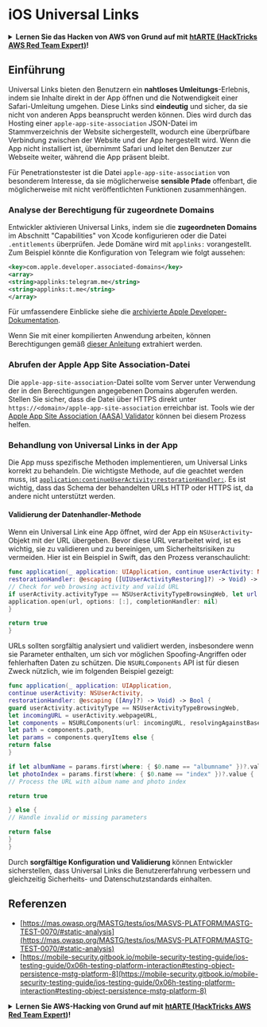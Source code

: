 # iOS Universal Links


<details>

<summary><strong>Lernen Sie das Hacken von AWS von Grund auf mit</strong> <a href="https://training.hacktricks.xyz/courses/arte"><strong>htARTE (HackTricks AWS Red Team Expert)</strong></a><strong>!</strong></summary>

Andere Möglichkeiten, HackTricks zu unterstützen:

* Wenn Sie Ihr **Unternehmen in HackTricks bewerben möchten** oder **HackTricks als PDF herunterladen möchten**, überprüfen Sie die [**ABONNEMENTPLÄNE**](https://github.com/sponsors/carlospolop)!
* Holen Sie sich das [**offizielle PEASS & HackTricks-Merchandise**](https://peass.creator-spring.com)
* Entdecken Sie [**The PEASS Family**](https://opensea.io/collection/the-peass-family), unsere Sammlung exklusiver [**NFTs**](https://opensea.io/collection/the-peass-family)
* **Treten Sie der** 💬 [**Discord-Gruppe**](https://discord.gg/hRep4RUj7f) oder der [**Telegram-Gruppe**](https://t.me/peass) **bei oder folgen** Sie uns auf **Twitter** 🐦 [**@carlospolopm**](https://twitter.com/hacktricks_live)**.**
* **Teilen Sie Ihre Hacking-Tricks, indem Sie PRs an die** [**HackTricks**](https://github.com/carlospolop/hacktricks) **und** [**HackTricks Cloud**](https://github.com/carlospolop/hacktricks-cloud) **GitHub-Repositories senden.**

</details>


## Einführung

Universal Links bieten den Benutzern ein **nahtloses Umleitungs**-Erlebnis, indem sie Inhalte direkt in der App öffnen und die Notwendigkeit einer Safari-Umleitung umgehen. Diese Links sind **eindeutig** und sicher, da sie nicht von anderen Apps beansprucht werden können. Dies wird durch das Hosting einer `apple-app-site-association` JSON-Datei im Stammverzeichnis der Website sichergestellt, wodurch eine überprüfbare Verbindung zwischen der Website und der App hergestellt wird. Wenn die App nicht installiert ist, übernimmt Safari und leitet den Benutzer zur Webseite weiter, während die App präsent bleibt.

Für Penetrationstester ist die Datei `apple-app-site-association` von besonderem Interesse, da sie möglicherweise **sensible Pfade** offenbart, die möglicherweise mit nicht veröffentlichten Funktionen zusammenhängen.

### **Analyse der Berechtigung für zugeordnete Domains**

Entwickler aktivieren Universal Links, indem sie die **zugeordneten Domains** im Abschnitt "Capabilities" von Xcode konfigurieren oder die Datei `.entitlements` überprüfen. Jede Domäne wird mit `applinks:` vorangestellt. Zum Beispiel könnte die Konfiguration von Telegram wie folgt aussehen:
```xml
<key>com.apple.developer.associated-domains</key>
<array>
<string>applinks:telegram.me</string>
<string>applinks:t.me</string>
</array>
```
Für umfassendere Einblicke siehe die [archivierte Apple Developer-Dokumentation](https://developer.apple.com/library/archive/documentation/General/Conceptual/AppSearch/UniversalLinks.html#//apple_ref/doc/uid/TP40016308-CH12-SW2).

Wenn Sie mit einer kompilierten Anwendung arbeiten, können Berechtigungen gemäß [dieser Anleitung](extracting-entitlements-from-compiled-application.md) extrahiert werden.

### **Abrufen der Apple App Site Association-Datei**

Die `apple-app-site-association`-Datei sollte vom Server unter Verwendung der in den Berechtigungen angegebenen Domains abgerufen werden. Stellen Sie sicher, dass die Datei über HTTPS direkt unter `https://<domain>/apple-app-site-association` erreichbar ist. Tools wie der [Apple App Site Association (AASA) Validator](https://branch.io/resources/aasa-validator/) können bei diesem Prozess helfen.

### **Behandlung von Universal Links in der App**

Die App muss spezifische Methoden implementieren, um Universal Links korrekt zu behandeln. Die wichtigste Methode, auf die geachtet werden muss, ist [`application:continueUserActivity:restorationHandler:`](https://developer.apple.com/documentation/uikit/uiapplicationdelegate/1623072-application). Es ist wichtig, dass das Schema der behandelten URLs HTTP oder HTTPS ist, da andere nicht unterstützt werden.

#### **Validierung der Datenhandler-Methode**

Wenn ein Universal Link eine App öffnet, wird der App ein `NSUserActivity`-Objekt mit der URL übergeben. Bevor diese URL verarbeitet wird, ist es wichtig, sie zu validieren und zu bereinigen, um Sicherheitsrisiken zu vermeiden. Hier ist ein Beispiel in Swift, das den Prozess veranschaulicht:
```swift
func application(_ application: UIApplication, continue userActivity: NSUserActivity,
restorationHandler: @escaping ([UIUserActivityRestoring]?) -> Void) -> Bool {
// Check for web browsing activity and valid URL
if userActivity.activityType == NSUserActivityTypeBrowsingWeb, let url = userActivity.webpageURL {
application.open(url, options: [:], completionHandler: nil)
}

return true
}
```
URLs sollten sorgfältig analysiert und validiert werden, insbesondere wenn sie Parameter enthalten, um sich vor möglichen Spoofing-Angriffen oder fehlerhaften Daten zu schützen. Die `NSURLComponents` API ist für diesen Zweck nützlich, wie im folgenden Beispiel gezeigt:
```swift
func application(_ application: UIApplication,
continue userActivity: NSUserActivity,
restorationHandler: @escaping ([Any]?) -> Void) -> Bool {
guard userActivity.activityType == NSUserActivityTypeBrowsingWeb,
let incomingURL = userActivity.webpageURL,
let components = NSURLComponents(url: incomingURL, resolvingAgainstBaseURL: true),
let path = components.path,
let params = components.queryItems else {
return false
}

if let albumName = params.first(where: { $0.name == "albumname" })?.value,
let photoIndex = params.first(where: { $0.name == "index" })?.value {
// Process the URL with album name and photo index

return true

} else {
// Handle invalid or missing parameters

return false
}
}
```
Durch **sorgfältige Konfiguration und Validierung** können Entwickler sicherstellen, dass Universal Links die Benutzererfahrung verbessern und gleichzeitig Sicherheits- und Datenschutzstandards einhalten.




## Referenzen
* [https://mas.owasp.org/MASTG/tests/ios/MASVS-PLATFORM/MASTG-TEST-0070/#static-analysis](https://mas.owasp.org/MASTG/tests/ios/MASVS-PLATFORM/MASTG-TEST-0070/#static-analysis)
* [https://mobile-security.gitbook.io/mobile-security-testing-guide/ios-testing-guide/0x06h-testing-platform-interaction#testing-object-persistence-mstg-platform-8](https://mobile-security.gitbook.io/mobile-security-testing-guide/ios-testing-guide/0x06h-testing-platform-interaction#testing-object-persistence-mstg-platform-8)



<details>

<summary><strong>Lernen Sie AWS-Hacking von Grund auf mit</strong> <a href="https://training.hacktricks.xyz/courses/arte"><strong>htARTE (HackTricks AWS Red Team Expert)</strong></a><strong>!</strong></summary>

Andere Möglichkeiten, HackTricks zu unterstützen:

* Wenn Sie Ihr **Unternehmen in HackTricks bewerben möchten** oder **HackTricks als PDF herunterladen möchten**, überprüfen Sie die [**ABONNEMENTPLÄNE**](https://github.com/sponsors/carlospolop)!
* Holen Sie sich das [**offizielle PEASS & HackTricks-Merchandise**](https://peass.creator-spring.com)
* Entdecken Sie [**The PEASS Family**](https://opensea.io/collection/the-peass-family), unsere Sammlung exklusiver [**NFTs**](https://opensea.io/collection/the-peass-family)
* **Treten Sie der** 💬 [**Discord-Gruppe**](https://discord.gg/hRep4RUj7f) oder der [**Telegram-Gruppe**](https://t.me/peass) bei oder **folgen** Sie uns auf **Twitter** 🐦 [**@carlospolopm**](https://twitter.com/hacktricks_live)**.**
* **Teilen Sie Ihre Hacking-Tricks, indem Sie PRs an die** [**HackTricks**](https://github.com/carlospolop/hacktricks) und [**HackTricks Cloud**](https://github.com/carlospolop/hacktricks-cloud) GitHub-Repositories senden.

</details>
